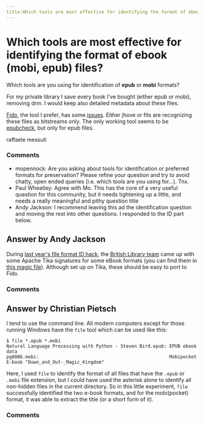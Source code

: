 ```yaml
---
title:Which tools are most effective for identifying the format of ebook (mobi, epub) files?
---
```

Which tools are most effective for identifying the format of ebook (mobi, epub) files?
=====================
Which tools are you using for identification of **epub** or **mobi**
formats?

For my private library I save every book I've bought (either epub or
mobi), removing drm. I would keep also detailed metadata about these
files.

[Fido](https://github.com/openplanets/fido), the tool I prefer, has some
[issues](https://github.com/openplanets/fido/issues/32). Either jhove or
fits are recognizing these files as bitstreams only. The only working
tool seems to be
[epubcheck](https://code.google.com/p/epubcheck/wiki/Extraction), but
only for epub files.

raffaele messuti

### Comments ###
* mopennock: Are you asking about tools for identification or preferred formats for
preservation? Please refine your question and try to avoid chatty, open
ended queries (i.e. which tools are you using for...). Tnx.
* Paul Wheatley: Agree with Mo. This has the core of a very useful question for this
community, but it needs tightening up a little, and needs a really
meaningful and pithy question title
* Andy Jackson: I recommend leaving this ad the identification question and moving the
rest into other questions. I responded to the ID part below.


Answer by Andy Jackson
----------------
During [last year's file format ID
hack](http://wiki.curatecamp.org/index.php/CURATEcamp_24_hour_worldwide_file_id_hackathon_Nov_16_2012),
the [British Library
team](http://www.openplanetsfoundation.org/blogs/2012-11-19-identifying-ebooks-file-id-hackathon)
came up with some Apache Tika signatures for some eBook formats (you can
find them in [this magic
file](https://github.com/openplanets/format-corpus/blob/master/tools/fidget/src/main/resources/org/apache/tika/mime/custom-mimetypes.xml)).
Although set up on Tika, these should be easy to port to Fido.

### Comments ###

Answer by Christian Pietsch
----------------
I tend to use the command line. All modern computers except for those
running Windows have the `file` tool which can be used like this:

    $ file *.epub *.mobi
    Natural Language Processing with Python - Steven Bird.epub: EPUB ebook data
    pg8086.mobi:                                                Mobipocket E-book "Down_and_Out-_Magic_Kingdom"

Here, I used `file` to identify the format of all files that have the
`.epub` or `.mobi` file extension, but I could have used the asterisk
alone to identify all non-hidden files in the current directory. So in
this little experiment, `file` successfully identified the two e-book
formats, and for the mobi(pocket) format, it was able to extract the
title (or a short form of it).

### Comments ###

